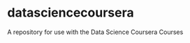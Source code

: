 datasciencecoursera
===================

A repository for use with the Data Science Coursera Courses
